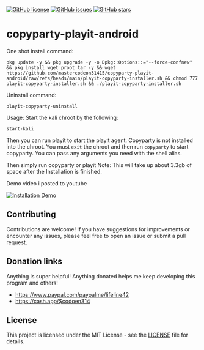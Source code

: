 [![GitHub license](https://img.shields.io/badge/license-MIT-blue.svg)](https://github.com/mastercodeon31415/copyparty-playit-android/blob/main/LICENSE)
[![GitHub issues](https://img.shields.io/github/issues/mastercodeon31415/copyparty-playit-android)](https://github.com/mastercodeon31415/copyparty-playit-android/issues)
[![GitHub stars](https://img.shields.io/github/stars/mastercodeon31415/copyparty-playit-android)](https://github.com/mastercodeon31415/copyparty-playit-android/stargazers)

# copyparty-playit-android

One shot install command:
```
pkg update -y && pkg upgrade -y -o Dpkg::Options::="--force-confnew" && pkg install wget proot tar -y && wget https://github.com/mastercodeon31415/copyparty-playit-android/raw/refs/heads/main/playit-copyparty-installer.sh && chmod 777 playit-copyparty-installer.sh && ./playit-copyparty-installer.sh
```

Uninstall command:
```
playit-copyparty-uninstall
```

Usage:
Start the kali chroot by the following:
```
start-kali
```

Then you can run playit to start the playit agent.
Copyparty is not installed into the chroot.
You must ```exit``` the chroot and then run ```copyparty``` to start copyparty. You can pass any arguments you need with the shell alias. 

Then simply run copyparty or playit
Note: This will take up about 3.3gb of space after the Installation is finished. 

Demo video i posted to youtube

[![Installation Demo](https://img.youtube.com/vi/rvyFQc77POQ/0.jpg)](https://www.youtube.com/watch?v=rvyFQc77POQ)

## Contributing

Contributions are welcome! If you have suggestions for improvements or encounter any issues, please feel free to open an issue or submit a pull request.

## Donation links

Anything is super helpful! Anything donated helps me keep developing this program and others!
- https://www.paypal.com/paypalme/lifeline42
- https://cash.app/$codoen314

## License

This project is licensed under the MIT License - see the [LICENSE](https://github.com/mastercodeon31415/copyparty-playit-android/blob/main/LICENSE) file for details. 